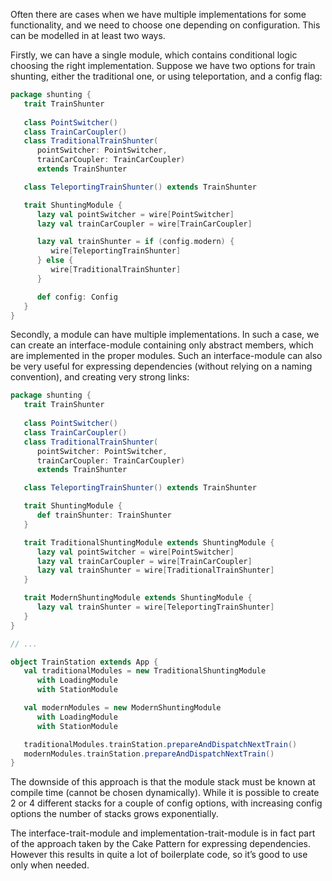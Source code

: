 
Often there are cases when we have multiple implementations for some functionality, and we need to choose one depending on configuration. This can be modelled in at least two ways.

Firstly, we can have a single module, which contains conditional logic choosing the right implementation. Suppose we have two options for train shunting, either the traditional one, or using teleportation, and a config flag:

````scala
package shunting {
   trait TrainShunter
 
   class PointSwitcher()
   class TrainCarCoupler()
   class TraditionalTrainShunter(
      pointSwitcher: PointSwitcher,
      trainCarCoupler: TrainCarCoupler) 
      extends TrainShunter

   class TeleportingTrainShunter() extends TrainShunter

   trait ShuntingModule {
      lazy val pointSwitcher = wire[PointSwitcher]
      lazy val trainCarCoupler = wire[TrainCarCoupler]

      lazy val trainShunter = if (config.modern) {
         wire[TeleportingTrainShunter]
      } else {
         wire[TraditionalTrainShunter]
      }  

      def config: Config
   }
}  
````  

Secondly, a module can have multiple implementations. In such a case, we can create an interface-module containing only abstract members, which are implemented in the proper modules. Such an interface-module can also be very useful for expressing dependencies (without relying on a naming convention), and creating very strong links:

````scala
package shunting {
   trait TrainShunter
 
   class PointSwitcher()
   class TrainCarCoupler()
   class TraditionalTrainShunter(
      pointSwitcher: PointSwitcher, 
      trainCarCoupler: TrainCarCoupler) 
      extends TrainShunter

   class TeleportingTrainShunter() extends TrainShunter

   trait ShuntingModule {
      def trainShunter: TrainShunter
   }

   trait TraditionalShuntingModule extends ShuntingModule {
      lazy val pointSwitcher = wire[PointSwitcher]
      lazy val trainCarCoupler = wire[TrainCarCoupler]
      lazy val trainShunter = wire[TraditionalTrainShunter]
   }

   trait ModernShuntingModule extends ShuntingModule {
      lazy val trainShunter = wire[TeleportingTrainShunter]
   } 
}  

// ...

object TrainStation extends App {
   val traditionalModules = new TraditionalShuntingModule
      with LoadingModule
      with StationModule

   val modernModules = new ModernShuntingModule
      with LoadingModule
      with StationModule 

   traditionalModules.trainStation.prepareAndDispatchNextTrain()   
   modernModules.trainStation.prepareAndDispatchNextTrain()   
} 
````   

The downside of this approach is that the module stack must be known at compile time (cannot be chosen dynamically). While it is possible to create 2 or 4 different stacks for a couple of config options, with increasing config options the number of stacks grows exponentially.

The interface-trait-module and implementation-trait-module is in fact part of the approach taken by the Cake Pattern for expressing dependencies. However this results in quite a lot of boilerplate code, so it’s good to use only when needed. 